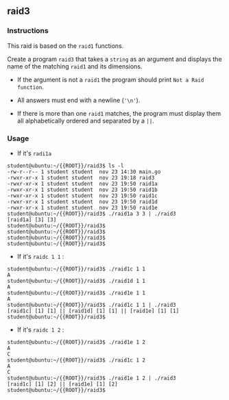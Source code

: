 ## raid3

### Instructions

This raid is based on the `raid1` functions.

Create a program `raid3` that takes a `string` as an argument and displays the name of the matching `raid1` and its dimensions.

-   If the argument is not a `raid1` the program should print `Not a Raid function`.

-   All answers must end with a newline (`'\n'`).

-   If there is more than one `raid1` matches, the program must display them all alphabetically ordered and separated by a `||`.

### Usage

- If it's `radi1a`

```console
student@ubuntu:~/{{ROOT}}/raid3$ ls -l
-rw-r--r-- 1 student student  nov 23 14:30 main.go
-rwxr-xr-x 1 student student  nov 23 19:18 raid3
-rwxr-xr-x 1 student student  nov 23 19:50 raid1a
-rwxr-xr-x 1 student student  nov 23 19:50 raid1b
-rwxr-xr-x 1 student student  nov 23 19:50 raid1c
-rwxr-xr-x 1 student student  nov 23 19:50 raid1d
-rwxr-xr-x 1 student student  nov 23 19:50 raid1e
student@ubuntu:~/{{ROOT}}/raid3$ ./raid1a 3 3 | ./raid3
[raid1a] [3] [3]
student@ubuntu:~/{{ROOT}}/raid3$
student@ubuntu:~/{{ROOT}}/raid3$
student@ubuntu:~/{{ROOT}}/raid3$
student@ubuntu:~/{{ROOT}}/raid3$
```

- If it's `raidc 1 1` :

```console
student@ubuntu:~/{{ROOT}}/raid3$ ./raid1c 1 1
A
student@ubuntu:~/{{ROOT}}/raid3$ ./raid1d 1 1
A
student@ubuntu:~/{{ROOT}}/raid3$ ./raid1e 1 1
A
student@ubuntu:~/{{ROOT}}/raid3$ ./raid1c 1 1 | ./raid3
[raid1c] [1] [1] || [raid1d] [1] [1] || [raid1e] [1] [1]
student@ubuntu:~/{{ROOT}}/raid3$
```

- If it's `raidc 1 2` :

```console
student@ubuntu:~/{{ROOT}}/raid3$ ./raid1e 1 2
A
C
student@ubuntu:~/{{ROOT}}/raid3$ ./raid1c 1 2
A
C
student@ubuntu:~/{{ROOT}}/raid3$ ./raid1e 1 2 | ./raid3
[raid1c] [1] [2] || [raid1e] [1] [2]
student@ubuntu:~/{{ROOT}}/raid3$
```
